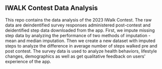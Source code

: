 ## IWALK Contest Data Analysis

This repo contains the data analysis of the 2023 IWalk Contest. The raw data are deindentified survey responses administered post-contest and deidentified step data downloaded from the app.
First, we impute missing step data by analyzing the performance of two methods of imputation - mean and median imputation. Then we create a new dataset with imputed steps to analyze the difference in average number of steps walked pre and post contest. 
The survey data is used to analyze health behaviors, lifestyle changes, demographics as well as get qualitative feedback on users' experience of the app. 
